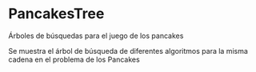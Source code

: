 # PancakesTree
Árboles de búsquedas para el juego de los pancakes

Se muestra el árbol de búsqueda de diferentes algoritmos para la misma cadena en el problema de los Pancakes
